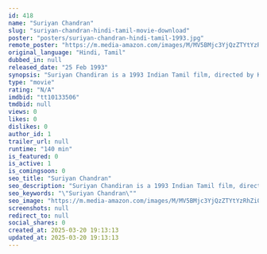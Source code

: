 ```yaml
---
id: 418
name: "Suriyan Chandran"
slug: "suriyan-chandran-hindi-tamil-movie-download"
poster: "posters/suriyan-chandran-hindi-tamil-1993.jpg"
remote_poster: "https://m.media-amazon.com/images/M/MV5BMjc3YjQzZTYtYzRhZi00YWQxLWI3ZmUtMjM1Nzc3NWZiZDVlXkEyXkFqcGdeQXVyNTM3MDMyMDQ@._V1_SX300.jpg"
original_language: "Hindi, Tamil"
dubbed_in: null
released_date: "25 Feb 1993"
synopsis: "Suriyan Chandiran is a 1993 Indian Tamil film, directed by K. S. Ravikumar and Produced by S. Sivagami. The film Saravanan, Anand Babu, Keerthana, Vinodhini, K. S. Ravikumar and R. Sundarrajan in lead roles. The music of the film ..."
type: "movie"
rating: "N/A"
imdbid: "tt10133506"
tmdbid: null
views: 0
likes: 0
dislikes: 0
author_id: 1
trailer_url: null
runtime: "140 min"
is_featured: 0
is_active: 1
is_comingsoon: 0
seo_title: "Suriyan Chandran"
seo_description: "Suriyan Chandiran is a 1993 Indian Tamil film, directed by K. S. Ravikumar and Produced by S. Sivagami. The film Saravanan, Anand Babu, Keerthana, Vinodhini, K. S. Ravikumar and R. Sundarrajan in lead roles. The music of the film ..."
seo_keywords: "\"Suriyan Chandran\""
seo_image: "https://m.media-amazon.com/images/M/MV5BMjc3YjQzZTYtYzRhZi00YWQxLWI3ZmUtMjM1Nzc3NWZiZDVlXkEyXkFqcGdeQXVyNTM3MDMyMDQ@._V1_SX300.jpg"
screenshots: null
redirect_to: null
social_shares: 0
created_at: 2025-03-20 19:13:13
updated_at: 2025-03-20 19:13:13
---
```



